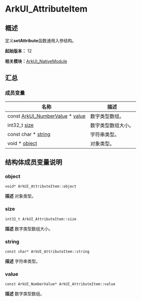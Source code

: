 # ArkUI_AttributeItem


## 概述

定义**setAttribute**函数通用入参结构。

**起始版本：** 12

**相关模块：**[ArkUI_NativeModule](_ark_u_i___native_module.md)


## 汇总


### 成员变量

| 名称 | 描述 |
| -------- | -------- |
| const [ArkUI_NumberValue](union_ark_u_i___number_value.md) \* [value](#value) | 数字类型数组。  |
| int32_t [size](#size) | 数字类型数组大小。  |
| const char \* [string](#string) | 字符串类型。  |
| void \* [object](#object) | 对象类型。  |


## 结构体成员变量说明


### object

```
void* ArkUI_AttributeItem::object
```
**描述**
对象类型。


### size

```
int32_t ArkUI_AttributeItem::size
```
**描述**
数字类型数组大小。


### string

```
const char* ArkUI_AttributeItem::string
```
**描述**
字符串类型。


### value

```
const ArkUI_NumberValue* ArkUI_AttributeItem::value
```
**描述**
数字类型数组。
